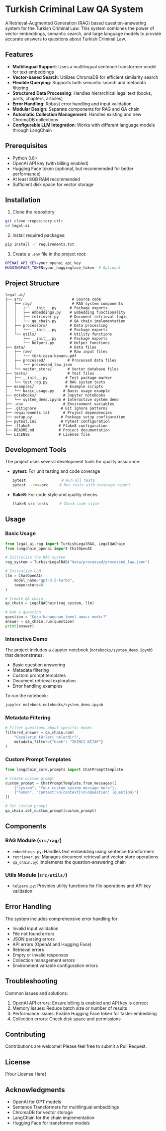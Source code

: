 # Turkish Criminal Law QA System

A Retrieval-Augmented Generation (RAG) based question-answering system for the Turkish Criminal Law. This system combines the power of vector embeddings, semantic search, and large language models to provide accurate answers to questions about Turkish Criminal Law.

## Features

- **Multilingual Support**: Uses a multilingual sentence transformer model for text embeddings
- **Vector-based Search**: Utilizes ChromaDB for efficient similarity search
- **Flexible Querying**: Supports both semantic search and metadata filtering
- **Structured Data Processing**: Handles hierarchical legal text (books, parts, chapters, articles)
- **Error Handling**: Robust error handling and input validation
- **Modular Design**: Separate components for RAG and QA chain
- **Automatic Collection Management**: Handles existing and new ChromaDB collections
- **Configurable LLM Integration**: Works with different language models through LangChain

## Prerequisites

- Python 3.8+
- OpenAI API key (with billing enabled)
- Hugging Face token (optional, but recommended for better performance)
- At least 8GB RAM recommended
- Sufficient disk space for vector storage

## Installation

1. Clone the repository:
```bash
git clone <repository-url>
cd legal-ai
```

2. Install required packages:
```bash
pip install -r requirements.txt
```

3. Create a `.env` file in the project root:
```bash
OPENAI_API_KEY=your_openai_api_key
HUGGINGFACE_TOKEN=your_huggingface_token  # Optional
```

## Project Structure

```
legal-ai/
├── src/                      # Source code
│   ├── rag/                  # RAG system components
│   │   ├── __init__.py      # Package exports
│   │   ├── embeddings.py    # Embedding functionality
│   │   ├── retriever.py     # Document retrieval logic
│   │   └── qa_chain.py      # QA chain implementation
│   ├── processors/          # Data processing
│   │   └── __init__.py      # Package exports
│   └── utils/               # Utility functions
│       ├── __init__.py      # Package exports
│       └── helpers.py       # Helper functions
├── data/                    # Data files
│   ├── raw/                 # Raw input files
│   │   └── türk-ceza-kanunu.pdf
│   ├── processed/          # Processed data files
│   │   └── processed_law.json
│   └── vector_store/       # Vector database files
├── tests/                  # Test files
│   ├── __init__.py        # Test package marker
│   └── test_rag.py        # RAG system tests
├── examples/              # Example scripts
│   └── basic_usage.py    # Basic usage example
├── notebooks/            # Jupyter notebooks
│   └── system_demo.ipynb # Interactive system demo
├── .env                  # Environment variables
├── .gitignore           # Git ignore patterns
├── requirements.txt      # Project dependencies
├── setup.py             # Package setup configuration
├── pytest.ini           # Pytest configuration
├── .flake8             # Flake8 configuration
├── README.md           # Project documentation
└── LICENSE             # License file
```

## Development Tools

The project uses several development tools for quality assurance:

- **pytest**: For unit testing and code coverage
  ```bash
  pytest                # Run all tests
  pytest --cov=src     # Run tests with coverage report
  ```

- **flake8**: For code style and quality checks
  ```bash
  flake8 src tests     # Check code style
  ```

## Usage

### Basic Usage

```python
from legal_ai.rag import TurkishLegalRAG, LegalQAChain
from langchain_openai import ChatOpenAI

# Initialize the RAG system
rag_system = TurkishLegalRAG("data/processed/processed_law.json")

# Initialize LLM
llm = ChatOpenAI(
    model_name="gpt-3.5-turbo",
    temperature=0
)

# Create QA chain
qa_chain = LegalQAChain(rag_system, llm)

# Ask a question
question = "Ceza kanununun temel amacı nedir?"
answer = qa_chain.run(question)
print(answer)
```

### Interactive Demo

The project includes a Jupyter notebook (`notebooks/system_demo.ipynb`) that demonstrates:
- Basic question answering
- Metadata filtering
- Custom prompt templates
- Document retrieval exploration
- Error handling examples

To run the notebook:
```bash
jupyter notebook notebooks/system_demo.ipynb
```

### Metadata Filtering

```python
# Filter questions about specific books
filtered_answer = qa_chain.run(
    "Cezaların türleri nelerdir?",
    metadata_filter={"book": "İKİNCİ KİTAP"}
)
```

### Custom Prompt Templates

```python
from langchain_core.prompts import ChatPromptTemplate

# Create custom prompt
custom_prompt = ChatPromptTemplate.from_messages([
    ("system", "Your custom system message here"),
    ("human", "Context:\n{context}\n\nQuestion: {question}")
])

# Set custom prompt
qa_chain.set_custom_prompt(custom_prompt)
```

## Components

### RAG Module (`src/rag/`)
- `embeddings.py`: Handles text embedding using sentence transformers
- `retriever.py`: Manages document retrieval and vector store operations
- `qa_chain.py`: Implements the question-answering chain

### Utils Module (`src/utils/`)
- `helpers.py`: Provides utility functions for file operations and API key validation

## Error Handling

The system includes comprehensive error handling for:
- Invalid input validation
- File not found errors
- JSON parsing errors
- API errors (OpenAI and Hugging Face)
- Retrieval errors
- Empty or invalid responses
- Collection management errors
- Environment variable configuration errors

## Troubleshooting

Common issues and solutions:
1. OpenAI API errors: Ensure billing is enabled and API key is correct
2. Memory issues: Reduce batch size or number of results
3. Performance issues: Enable Hugging Face token for faster embedding
4. Collection errors: Check disk space and permissions

## Contributing

Contributions are welcome! Please feel free to submit a Pull Request.

## License

[Your License Here]

## Acknowledgments

- OpenAI for GPT models
- Sentence Transformers for multilingual embeddings
- ChromaDB for vector storage
- LangChain for the chain implementation
- Hugging Face for transformer models
